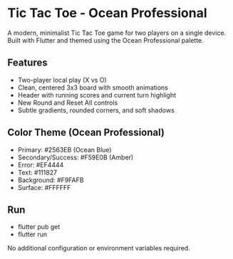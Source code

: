 # Tic Tac Toe - Ocean Professional

A modern, minimalist Tic Tac Toe game for two players on a single device. Built with Flutter and themed using the Ocean Professional palette.

## Features
- Two-player local play (X vs O)
- Clean, centered 3x3 board with smooth animations
- Header with running scores and current turn highlight
- New Round and Reset All controls
- Subtle gradients, rounded corners, and soft shadows

## Color Theme (Ocean Professional)
- Primary: #2563EB (Ocean Blue)
- Secondary/Success: #F59E0B (Amber)
- Error: #EF4444
- Text: #111827
- Background: #F9FAFB
- Surface: #FFFFFF

## Run
- flutter pub get
- flutter run

No additional configuration or environment variables required.

